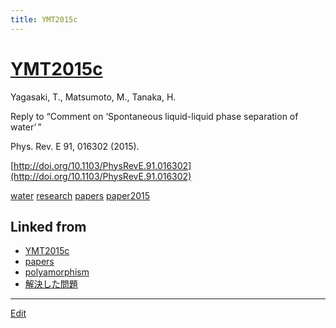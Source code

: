 ```yaml
---
title: YMT2015c
---
```

# [YMT2015c](/YMT2015c)

Yagasaki, T., Matsumoto, M., Tanaka, H.

Reply to “Comment on ‘Spontaneous liquid-liquid phase separation of water’ ”

Phys. Rev. E 91, 016302 (2015).

[http://doi.org/10.1103/PhysRevE.91.016302](http://doi.org/10.1103/PhysRevE.91.016302)



[water](/water) [research](/research) [papers](/papers) [paper2015](/paper2015)





## Linked from

* [YMT2015c](/YMT2015c)
* [papers](/papers)
* [polyamorphism](/polyamorphism)
* [解決した問題](/解決した問題)


----

[Edit](https://github.com/vitroid/vitroid.github.io/edit/master/MD/YMT2015c.md)

